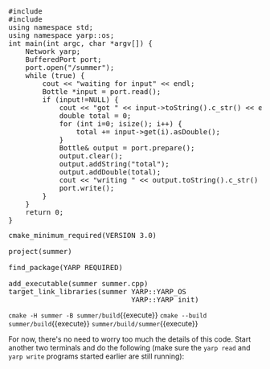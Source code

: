<pre class="file" data-filename="summer/summer.cpp" data-target="replace">#include <yarp/os/all.h>
#include <iostream>
using namespace std;
using namespace yarp::os;
int main(int argc, char *argv[]) {
    Network yarp;
    BufferedPort<Bottle> port;
    port.open("/summer");
    while (true) {
        cout << "waiting for input" << endl;
        Bottle *input = port.read();
        if (input!=NULL) {
            cout << "got " << input->toString().c_str() << endl;
            double total = 0;
            for (int i=0; i<input->size(); i++) {
                total += input->get(i).asDouble();
            }
            Bottle& output = port.prepare();
            output.clear();
            output.addString("total");
            output.addDouble(total);
            cout << "writing " << output.toString().c_str() << endl;
            port.write();
        }
    }
    return 0;
}
</pre>

<pre class="file" data-filename="summer/CMakeLists.txt" data-target="replace">cmake_minimum_required(VERSION 3.0)

project(summer)

find_package(YARP REQUIRED)

add_executable(summer summer.cpp)
target_link_libraries(summer YARP::YARP_OS
                             YARP::YARP_init)
</pre>

`cmake -H summer -B summer/build`{{execute}}
`cmake --build summer/build`{{execute}}
`summer/build/summer`{{execute}}



For now, there's no need to worry too much the details of this code.
Start another two terminals and do the following (make sure the `yarp read` and
`yarp write` programs started earlier are still running):
